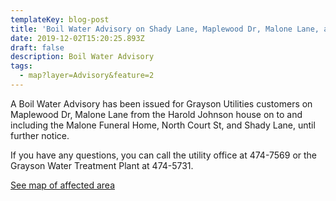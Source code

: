 ```yaml
---
templateKey: blog-post
title: 'Boil Water Advisory on Shady Lane, Maplewood Dr, Malone Lane, and N. Court St'
date: 2019-12-02T15:20:25.893Z
draft: false
description: Boil Water Advisory
tags:
  - map?layer=Advisory&feature=2
---
```

A Boil Water Advisory has been issued for Grayson Utilities customers on Maplewood Dr, Malone Lane from the Harold Johnson house on to and including the Malone Funeral Home, North Court St, and Shady Lane, until further notice. 

If you have any questions, you can call the utility office at 474-7569 or the Grayson Water Treatment Plant at 474-5731.

[See map of affected area](<	/map/?layer=Advisory&feature=0>)
